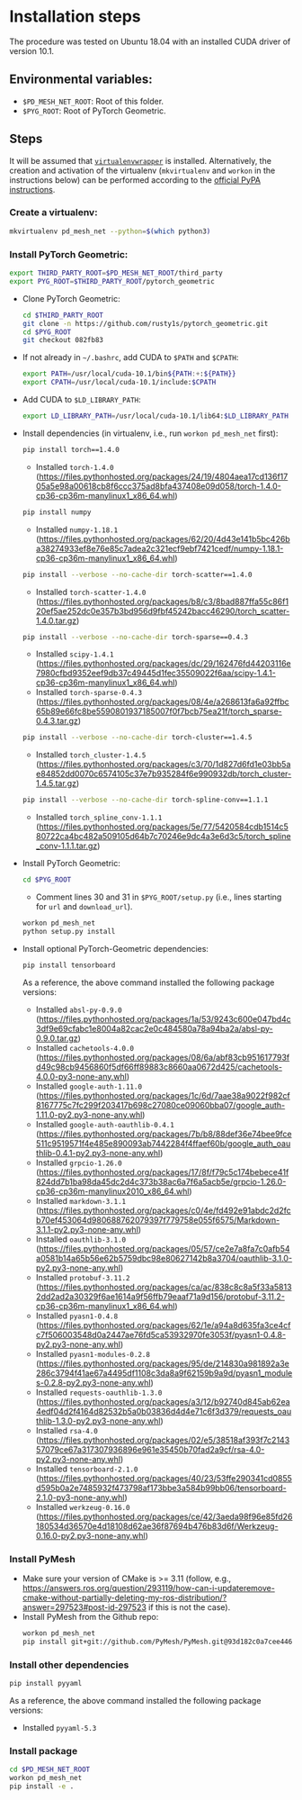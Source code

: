 # Installation steps
The procedure was tested on Ubuntu 18.04 with an installed CUDA driver of
version 10.1.
## Environmental variables:
* `$PD_MESH_NET_ROOT`: Root of this folder.
* `$PYG_ROOT`: Root of PyTorch Geometric.

## Steps
It will be assumed that [`virtualenvwrapper`](https://virtualenvwrapper.readthedocs.io/en/latest/)
is installed. Alternatively, the creation and activation of the virtualenv
(`mkvirtualenv` and `workon` in the instructions below) can be performed
according to the [official PyPA instructions](https://packaging.python.org/guides/installing-using-pip-and-virtual-environments/).
### Create a virtualenv:
```bash
mkvirtualenv pd_mesh_net --python=$(which python3)
```
### Install PyTorch Geometric:
```bash
export THIRD_PARTY_ROOT=$PD_MESH_NET_ROOT/third_party
export PYG_ROOT=$THIRD_PARTY_ROOT/pytorch_geometric
```
- Clone PyTorch Geometric:
    ```bash
    cd $THIRD_PARTY_ROOT
    git clone -n https://github.com/rusty1s/pytorch_geometric.git
    cd $PYG_ROOT
    git checkout 082fb83
    ```
- If not already in `~/.bashrc`, add CUDA to `$PATH` and `$CPATH`:
    ```bash
    export PATH=/usr/local/cuda-10.1/bin${PATH:+:${PATH}}
    export CPATH=/usr/local/cuda-10.1/include:$CPATH
    ```
- Add CUDA to `$LD_LIBRARY_PATH`:
    ```bash
    export LD_LIBRARY_PATH=/usr/local/cuda-10.1/lib64:$LD_LIBRARY_PATH
    ```
- Install dependencies (in virtualenv, i.e., run `workon pd_mesh_net` first):
    ```bash
    pip install torch==1.4.0
    ```
    - Installed `torch-1.4.0` (https://files.pythonhosted.org/packages/24/19/4804aea17cd136f1705a5e98a00618cb8f6ccc375ad8bfa437408e09d058/torch-1.4.0-cp36-cp36m-manylinux1_x86_64.whl)
    ```bash
    pip install numpy
    ```
    - Installed `numpy-1.18.1` (https://files.pythonhosted.org/packages/62/20/4d43e141b5bc426ba38274933ef8e76e85c7adea2c321ecf9ebf7421cedf/numpy-1.18.1-cp36-cp36m-manylinux1_x86_64.whl)
    ```bash
    pip install --verbose --no-cache-dir torch-scatter==1.4.0
    ```
    - Installed `torch-scatter-1.4.0` (https://files.pythonhosted.org/packages/b8/c3/8bad887ffa55c86f120ef5ae252dc0e357b3bd956d9fbf45242bacc46290/torch_scatter-1.4.0.tar.gz)
    ```bash
    pip install --verbose --no-cache-dir torch-sparse==0.4.3
    ```
    - Installed `scipy-1.4.1` (https://files.pythonhosted.org/packages/dc/29/162476fd44203116e7980cfbd9352eef9db37c49445d1fec35509022f6aa/scipy-1.4.1-cp36-cp36m-manylinux1_x86_64.whl)
    - Installed `torch-sparse-0.4.3` (https://files.pythonhosted.org/packages/08/4e/a268613fa6a92ffbc65b89e66fc8be5590801937185007f0f7bcb75ea21f/torch_sparse-0.4.3.tar.gz)
    ```bash
    pip install --verbose --no-cache-dir torch-cluster==1.4.5
    ```
    - Installed `torch_cluster-1.4.5` (https://files.pythonhosted.org/packages/c3/70/1d827d6fd1e03bb5ae84852dd0070c6574105c37e7b935284f6e990932db/torch_cluster-1.4.5.tar.gz)
    ```bash
    pip install --verbose --no-cache-dir torch-spline-conv==1.1.1
    ```
    - Installed `torch_spline_conv-1.1.1` (https://files.pythonhosted.org/packages/5e/77/5420584cdb1514c580722ca4bc482a509105d64b7c70246e9dc4a3e6d3c5/torch_spline_conv-1.1.1.tar.gz)

- Install PyTorch Geometric:
    ```bash
    cd $PYG_ROOT
    ```
    - Comment lines 30 and 31 in `$PYG_ROOT/setup.py` (i.e., lines starting for `url` and `download_url`).
    ```bash
    workon pd_mesh_net
    python setup.py install
    ```
- Install optional PyTorch-Geometric dependencies:
    ```bash
    pip install tensorboard
    ```
    As a reference, the above command installed the following package versions:
    - Installed `absl-py-0.9.0` (https://files.pythonhosted.org/packages/1a/53/9243c600e047bd4c3df9e69cfabc1e8004a82cac2e0c484580a78a94ba2a/absl-py-0.9.0.tar.gz)
    - Installed `cachetools-4.0.0` (https://files.pythonhosted.org/packages/08/6a/abf83cb951617793fd49c98cb9456860f5df66ff89883c8660aa0672d425/cachetools-4.0.0-py3-none-any.whl)
    - Installed `google-auth-1.11.0` (https://files.pythonhosted.org/packages/1c/6d/7aae38a9022f982cf8167775c7fc299f203417b698c27080ce09060bba07/google_auth-1.11.0-py2.py3-none-any.whl)
    - Installed `google-auth-oauthlib-0.4.1` (https://files.pythonhosted.org/packages/7b/b8/88def36e74bee9fce511c9519571f4e485e890093ab7442284f4ffaef60b/google_auth_oauthlib-0.4.1-py2.py3-none-any.whl)
    - Installed `grpcio-1.26.0` (https://files.pythonhosted.org/packages/17/8f/f79c5c174bebece41f824dd7b1ba98da45dc2d4c373b38ac6a7f6a5acb5e/grpcio-1.26.0-cp36-cp36m-manylinux2010_x86_64.whl)
    - Installed `markdown-3.1.1` (https://files.pythonhosted.org/packages/c0/4e/fd492e91abdc2d2fcb70ef453064d980688762079397f779758e055f6575/Markdown-3.1.1-py2.py3-none-any.whl)
    - Installed `oauthlib-3.1.0` (https://files.pythonhosted.org/packages/05/57/ce2e7a8fa7c0afb54a0581b14a65b56e62b5759dbc98e80627142b8a3704/oauthlib-3.1.0-py2.py3-none-any.whl)
    - Installed `protobuf-3.11.2` (https://files.pythonhosted.org/packages/ca/ac/838c8c8a5f33a58132dd2ad2a30329f6ae1614a9f56ffb79eaaf71a9d156/protobuf-3.11.2-cp36-cp36m-manylinux1_x86_64.whl)
    - Installed `pyasn1-0.4.8` (https://files.pythonhosted.org/packages/62/1e/a94a8d635fa3ce4cfc7f506003548d0a2447ae76fd5ca53932970fe3053f/pyasn1-0.4.8-py2.py3-none-any.whl)
    - Installed `pyasn1-modules-0.2.8` (https://files.pythonhosted.org/packages/95/de/214830a981892a3e286c3794f41ae67a4495df1108c3da8a9f62159b9a9d/pyasn1_modules-0.2.8-py2.py3-none-any.whl)
    - Installed `requests-oauthlib-1.3.0` (https://files.pythonhosted.org/packages/a3/12/b92740d845ab62ea4edf04d2f4164d82532b5a0b03836d4d4e71c6f3d379/requests_oauthlib-1.3.0-py2.py3-none-any.whl)
    - Installed `rsa-4.0` (https://files.pythonhosted.org/packages/02/e5/38518af393f7c214357079ce67a317307936896e961e35450b70fad2a9cf/rsa-4.0-py2.py3-none-any.whl)
    - Installed `tensorboard-2.1.0` (https://files.pythonhosted.org/packages/40/23/53ffe290341cd0855d595b0a2e7485932f473798af173bbe3a584b99bb06/tensorboard-2.1.0-py3-none-any.whl)
    - Installed `werkzeug-0.16.0` (https://files.pythonhosted.org/packages/ce/42/3aeda98f96e85fd26180534d36570e4d18108d62ae36f87694b476b83d6f/Werkzeug-0.16.0-py2.py3-none-any.whl)
### Install PyMesh
- Make sure your version of CMake is >= 3.11 (follow, e.g., https://answers.ros.org/question/293119/how-can-i-updateremove-cmake-without-partially-deleting-my-ros-distribution/?answer=297523#post-id-297523 if this is not the case).
- Install PyMesh from the Github repo:
    ```bash
    workon pd_mesh_net
    pip install git+git://github.com/PyMesh/PyMesh.git@93d182c0a7cee446e89fac74033347d900054af4
    ```
### Install other dependencies
```bash
pip install pyyaml
```
As a reference, the above command installed the following package versions:
- Installed `pyyaml-5.3`
### Install package
```bash
cd $PD_MESH_NET_ROOT
workon pd_mesh_net
pip install -e .
```
